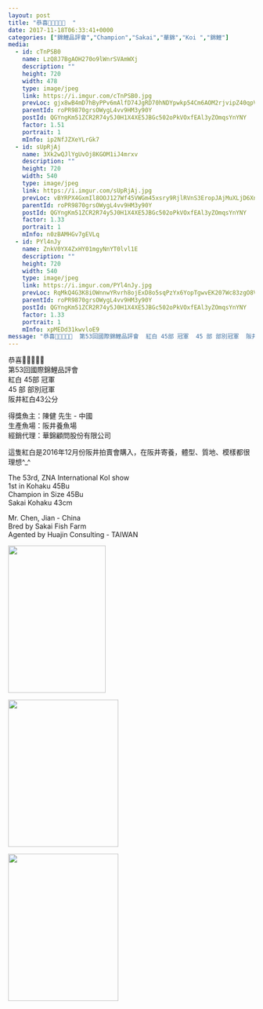 ```yaml
---
layout: post
title: "恭喜🎉🎉🎉🎉🎉  " 
date: 2017-11-18T06:33:41+0000 
categories: ["錦鯉品評會","Champion","Sakai","華錦","Koi ","錦鯉"] 
media:
  - id: cTnPSB0
    name: LzQ8J7BgAOH270o9lWnrSVAmWXj
    description: ""   
    height: 720
    width: 478
    type: image/jpeg
    link: https://i.imgur.com/cTnPSB0.jpg
    prevLoc: gjx8wB4mD7hByPPv6mAlfD74JgRD70hNDYpwkp54Cm6AOM2rjvipZ40qpVpWhRyQMV5AKPuOLNJz1K3GiPZDnvMxAXf9JYYq7oYRh7kDyYgw3EhY1OoA44B6HK85DO5V6MivAOmWvPp6F6wno4A2q8cNGqp6A3p2Cqgp8qm57xtX116r7VpBsBYqJyywPEhyD1wK8NQjS6MgqY6AZ9C2g2PDN1NXFAyqPvjElnIDNNv2ngxouxnyBNEzgZHQwBxEvjqxi9V
    parentId: roPR9870grsOWygL4vv9HM3y90Y
    postId: QGYngKm51ZCR2R74y5J0H1X4XE5JBGc502oPkVOxfEAl3yZOmqsYnYNY
    factor: 1.51
    portrait: 1
    mInfo: ip2NfJZXeYLrGk7
  - id: sUpRjAj
    name: 3Xk2wQJlYgUvOj8KGOM1iJ4mrxv
    description: ""   
    height: 720
    width: 540
    type: image/jpeg
    link: https://i.imgur.com/sUpRjAj.jpg
    prevLoc: vBYRPX4GxmIl8OOJ127Wf45VWGm45xsry9RjlRVnS3EropJAjMuXLjD6XnXvIzB4WXRMj1FXkDLYQ9Gqf7w3QX5rR4UXPDNR9pKKuQN10OlE8Rc0g1wJ67zwCp2gO1pw34TA9OXR5KVEt596yMyoVDfYonP1Pjm7uzvV8zqw9YT0VVWEM4xpuAL2NDD7JghzoVnN86OlijgGnW7lYXI5n6DBvJ0QFPEkkr4WMYflG4qW3ZAqiKEoLR8E02S8VyLyYgyEFmP
    parentId: roPR9870grsOWygL4vv9HM3y90Y
    postId: QGYngKm51ZCR2R74y5J0H1X4XE5JBGc502oPkVOxfEAl3yZOmqsYnYNY
    factor: 1.33
    portrait: 1
    mInfo: n0zBAMHGv7gEVLq
  - id: PYl4nJy
    name: ZnkV0YX4ZxHY01mgyNnYT0lvl1E
    description: ""   
    height: 720
    width: 540
    type: image/jpeg
    link: https://i.imgur.com/PYl4nJy.jpg
    prevLoc: RqMkQ4G3K8iOWnnwYRvrh8ojExD8o5sqPzYx6YopTgwvEK207Wc83zgO8V86IjyKoWPLkDTRyGXlvm9ZU7vL8pjj8Qc1ry07k6Dqsno59yED0pUVANnW3EXqI3PqxNjRqPhxLppXY56VC364KqXkmJfp55VEzoLDhDolmDExA2FqKK6oRBkjfR3Qw99gBDFQ8Dq5ryvGCB0mgMQWRYs9N1vKQEjwSY1XPEkq61CRO7xYZ8YQU2QmZDP4ZyS5wK5VJKkwtK9
    parentId: roPR9870grsOWygL4vv9HM3y90Y
    postId: QGYngKm51ZCR2R74y5J0H1X4XE5JBGc502oPkVOxfEAl3yZOmqsYnYNY
    factor: 1.33
    portrait: 1
    mInfo: xpMEDd31kwvloE9
message: "恭喜🎉🎉🎉🎉🎉  第53回國際錦鯉品評會  紅白 45部 冠軍  45 部 部別冠軍  阪井紅白43公分    得獎魚主;陳健 先生 - 中國  生產魚場;阪井養魚場  經銷代理;華錦顧問股份有限公司    這隻紅白是2016年12月份阪井拍賣會購入，在阪井寄養，體型、質地、模樣都很理想_    The 53rd, ZNA International KoI show   1st in Kohaku 45Bu  Champion in Size 45Bu  Sakai Kohaku 43cm    Mr. Chen, Jian - China  Bred by Sakai Fish Farm  Agented by Huajin Consulting - TAIWAN"
---
```


恭喜🎉🎉🎉🎉🎉  
第53回國際錦鯉品評會  
紅白 45部 冠軍  
45 部 部別冠軍  
阪井紅白43公分  
  
得獎魚主：陳健 先生 - 中國  
生產魚場：阪井養魚場  
經銷代理：華錦顧問股份有限公司  
  
這隻紅白是2016年12月份阪井拍賣會購入，在阪井寄養，體型、質地、模樣都很理想^_^  
  
The 53rd, ZNA International KoI show   
1st in Kohaku 45Bu  
Champion in Size 45Bu  
Sakai Kohaku 43cm  
  
Mr. Chen, Jian - China  
Bred by Sakai Fish Farm  
Agented by Huajin Consulting - TAIWAN


[//]: #media:  
<a href="https://i.imgur.com/cTnPSB0.jpg"><img src="https://i.imgur.com/cTnPSB0.jpg" height="300" width="199" /></a> 
  

<a href="https://i.imgur.com/sUpRjAj.jpg"><img src="https://i.imgur.com/sUpRjAj.jpg" height="300" width="225" /></a> 
  

<a href="https://i.imgur.com/PYl4nJy.jpg"><img src="https://i.imgur.com/PYl4nJy.jpg" height="300" width="225" /></a> 
 
